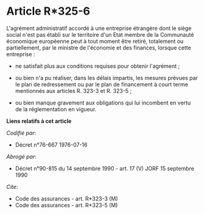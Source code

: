 # Article R*325-6

L'agrément administratif accordé à une entreprise étrangère dont le siège social n'est pas établi sur le territoire d'un Etat
membre de la Communauté économique européenne peut à tout moment être retiré, totalement ou partiellement, par le ministre de
l'économie et des finances, lorsque cette entreprise :

- ne satisfait plus aux conditions requises pour obtenir l'agrément ;

- ou bien n'a pu réaliser, dans les délais impartis, les mesures prévues par le plan de redressement ou par le plan de
financement à court terme mentionnés aux articles R. 323-3 et R. 323-5 ;

- ou bien manque gravement aux obligations qui lui incombent en vertu de la réglementation en vigueur.

**Liens relatifs à cet article**

_Codifié par_:

  - Décret n°76-667 1976-07-16

_Abrogé par_:

  - Décret n°90-815 du 14 septembre 1990 - art. 17 (V) JORF 15 septembre 1990

_Cite_:

  - Code des assurances - art. R*323-3 (M)
  - Code des assurances - art. R*323-5 (M)
